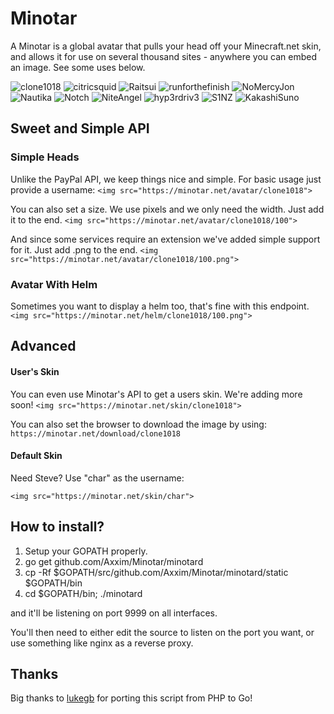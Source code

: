 # Minotar

A Minotar is a global avatar that pulls your head off your Minecraft.net skin, and allows it for use on several thousand sites - anywhere you can embed an image. See some uses below.

![clone1018](https://minotar.net/avatar/clone1018/64)
![citricsquid](https://minotar.net/avatar/citricsquid/64)
![Raitsui](https://minotar.net/avatar/Raitsui/64)
![runforthefinish](https://minotar.net/avatar/runforthefinish/64)
![NoMercyJon](https://minotar.net/avatar/NoMercyJon/64)
![Nautika](https://minotar.net/avatar/Nautika/64)
![Notch](https://minotar.net/avatar/Notch/64)
![NiteAngel](https://minotar.net/helm/NiteAngel/64)
![hyp3rdriv3](https://minotar.net/helm/hyp3rdriv3/64)
![S1NZ](https://minotar.net/helm/S1NZ/64)
![KakashiSuno](https://minotar.net/helm/KakashiSuno/64)

## Sweet and Simple API

### Simple Heads
Unlike the PayPal API, we keep things nice and simple. For basic usage just provide a username:
`<img src="https://minotar.net/avatar/clone1018">`

You can also set a size. We use pixels and we only need the width. Just add it to the end.
`<img src="https://minotar.net/avatar/clone1018/100">`

And since some services require an extension we've added simple support for it. Just add .png to the end.
`<img src="https://minotar.net/avatar/clone1018/100.png">`

### Avatar With Helm
Sometimes you want to display a helm too, that's fine with this endpoint.
`<img src="https://minotar.net/helm/clone1018/100.png">`


## Advanced

#### User's Skin
You can even use Minotar's API to get a users skin. We're adding more soon!
`<img src="https://minotar.net/skin/clone1018">`

You can also set the browser to download the image by using:
`https://minotar.net/download/clone1018`

#### Default Skin
Need Steve? Use "char" as the username:

`<img src="https://minotar.net/skin/char">`

## How to install?
1. Setup your GOPATH properly.
2. go get github.com/Axxim/Minotar/minotard
3. cp -Rf $GOPATH/src/github.com/Axxim/Minotar/minotard/static $GOPATH/bin
4. cd $GOPATH/bin; ./minotard

and it'll be listening on port 9999 on all interfaces.

You'll then need to either edit the source to listen on the port you want, or use something like nginx as a reverse proxy.

## Thanks
Big thanks to [lukegb](https://github.com/lukegb) for porting this script from PHP to Go! 
